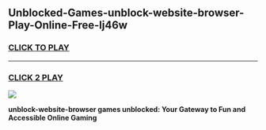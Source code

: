 
## Unblocked-Games-unblock-website-browser-Play-Online-Free-lj46w
<h3>
<a href="https://premium76.site?title=unblock-website-browser&ref=26A">CLICK TO PLAY</a></h3>
<hr>

<h3>
<a href="https://premium76.site?title=unblock-website-browser&ref=26A">CLICK 2 PLAY</a>
  
</h3>

<a href="https://premium76.site?title=unblock-website-browser&ref=26A"><img src="https://clearcache.store/games.png"></a>


**unblock-website-browser games unblocked: Your Gateway to Fun and Accessible Online Gaming**
